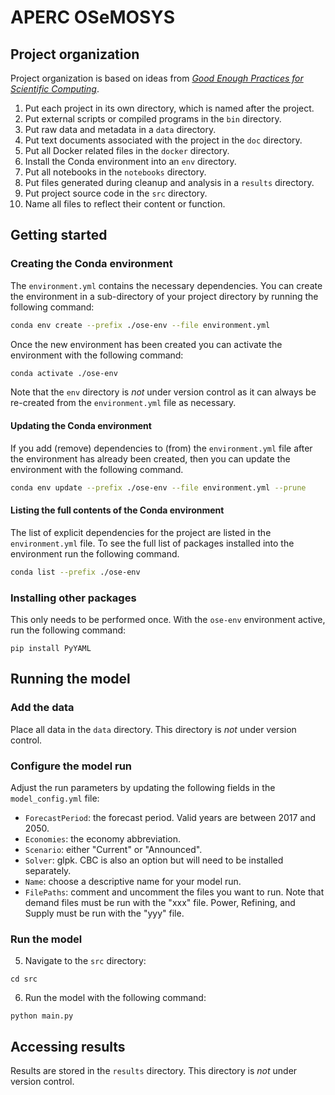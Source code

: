 # APERC OSeMOSYS

## Project organization

Project organization is based on ideas from [_Good Enough Practices for Scientific Computing_](https://journals.plos.org/ploscompbiol/article?id=10.1371/journal.pcbi.1005510).

1. Put each project in its own directory, which is named after the project.
2. Put external scripts or compiled programs in the `bin` directory.
3. Put raw data and metadata in a `data` directory.
4. Put text documents associated with the project in the `doc` directory.
5. Put all Docker related files in the `docker` directory.
6. Install the Conda environment into an `env` directory. 
7. Put all notebooks in the `notebooks` directory.
8. Put files generated during cleanup and analysis in a `results` directory.
9. Put project source code in the `src` directory.
10. Name all files to reflect their content or function.

## Getting started

### Creating the Conda environment

The `environment.yml` contains the necessary dependencies. You can create the 
environment in a sub-directory of your project directory by running the following command:

```bash
conda env create --prefix ./ose-env --file environment.yml
```

Once the new environment has been created you can activate the environment with the following 
command:

```bash
conda activate ./ose-env
```

Note that the `env` directory is *not* under version control as it can always be re-created from 
the `environment.yml` file as necessary.

#### Updating the Conda environment

If you add (remove) dependencies to (from) the `environment.yml` file after the environment has 
already been created, then you can update the environment with the following command.

```bash
conda env update --prefix ./ose-env --file environment.yml --prune
```

#### Listing the full contents of the Conda environment

The list of explicit dependencies for the project are listed in the `environment.yml` file. To see the full list of packages installed into the environment run the following command.

```bash
conda list --prefix ./ose-env
```

### Installing other packages

This only needs to be performed once. With the `ose-env` environment active, run the following command:

```
pip install PyYAML
```

## Running the model

### Add the data
Place all data in the `data` directory. This directory is *not* under version control.


### Configure the model run
Adjust the run parameters by updating the following fields in the `model_config.yml` file:
- `ForecastPeriod`: the forecast period. Valid years are between 2017 and 2050.
- `Economies`: the economy abbreviation.
- `Scenario`: either "Current" or "Announced".
- `Solver`: glpk. CBC is also an option but will need to be installed separately.
- `Name`: choose a descriptive name for your model run.
- `FilePaths`: comment and uncomment the files you want to run. Note that demand files must be run with the "xxx" file. Power, Refining, and Supply must be run with the "yyy" file.

### Run the model
5. Navigate to the `src` directory:
```
cd src
```

6. Run the model with the following command: 
```
python main.py
```

## Accessing results

Results are stored in the `results` directory. This directory is *not* under version control.
